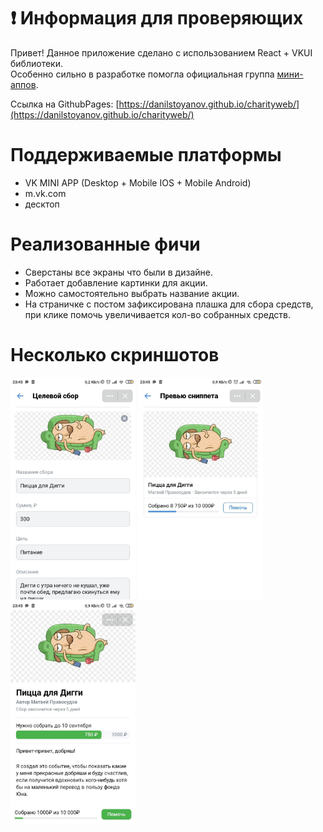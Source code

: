 # ❗ Информация для проверяющих

Привет! Данное приложение сделано с использованием React + VKUI библиотеки.<br />
Особенно сильно в разработке помогла официальная группа [мини-аппов](https://vk.com/vkappsdev).

Ссылка на GithubPages: [https://danilstoyanov.github.io/charityweb/](https://danilstoyanov.github.io/charityweb/)

# Поддерживаемые платформы
* VK MINI APP (Desktop + Mobile IOS + Mobile Android)
* m.vk.com
* десктоп

# Реализованные фичи
* Сверстаны все экраны что были в дизайне.<br />
* Работает добавление картинки для акции.<br />
* Можно самостоятельно выбрать название акции.<br />
* На страничке с постом зафиксирована плашка для сбора средств, при клике помочь увеличивается кол-во собранных средств.<br />

# Несколько скриншотов
<img src="digg.jpg" width="200">
<img src="digg-2.jpg" width="200">
<img src="digg-3.jpg" width="200">
